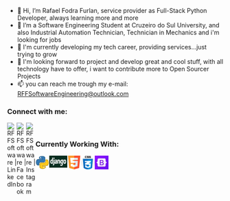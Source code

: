 - 👋 Hi, I’m Rafael Fodra Furlan, service provider as Full-Stack Python Developer, always learning more and more
- 👀 I’m a Software Engineering Student at Cruzeiro do Sul University, and also Industrial Automation Technician, Technician in Mechanics and i'm looking for jobs
- 🌱 I'm currently developing my tech career, providing services...just trying to grow
- 💞️ I'm looking forward to project and develop great and cool stuff, with all technology have to offer, i want to contribute more to Open Sourcer Projects
- 📫 you can reach me trough my e-mail: RFFSoftwareEngineering@outlook.com 

### Connect with me:

[<img align="left" alt="RFFSoftware | LinkedIn" width="22px" src="https://cdn.jsdelivr.net/npm/simple-icons@v3/icons/linkedin.svg"/>][linkedin]
[<img align="left" alt="RFFSoftware | Facebook" width="22px" src="https://cdn.jsdelivr.net/npm/simple-icons@v3/icons/facebook.svg"/>][facebook]
[<img align="left" alt="RFFSoftware | Instagram" width="22px" src="https://cdn.jsdelivr.net/npm/simple-icons@v3/icons/instagram.svg"/>][instagram]

<br/>

### Currently Working With:

[<img align="left" alt="RFFSoftware | Tools" width="32px" src="/Icons/py.png"/>][python]
[<img align="left" alt="RFFSoftware | Tools" width="42px" height="28px" src="/Icons/django.png"/>][django]
[<img align="left" alt="RFFSoftware | Tools" width="32px" src="/Icons/html5.png"/>][html5]
[<img align="left" alt="RFFSoftware | Tools" width="32px" src="/Icons/css3.png"/>][css3]
[<img align="left" alt="RFFSoftware | Tools" width="32px" src="/Icons/bootstrap5.jpeg"/>][bootstrap5]

<br/>

[linkedin]: https://www.linkedin.com/in/rafael-furlan-52b126204/
[facebook]: https://www.facebook.com/rafael.furlan.311/
[instagram]: https://www.instagram.com/rafael_f_furlan/
[python]: https://www.python.org/
[django]: https://www.djangoproject.com/
[html5]: https://www.w3.org/Consortium/
[css3]: https://www.w3.org/TR/2001/WD-css3-roadmap-20010523/
[bootstrap5]: https://getbootstrap.com/docs/5.0/getting-started/introduction/